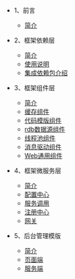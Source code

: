- 1、前言
    - [简介](zh-cn/README.md)

- 2、框架依赖层
    - [简介](zh-cn/dependency/README.md)
    - [使用说明](zh-cn/dependency/HOW_USE.md)
    - [集成依赖包介绍](zh-cn/dependency/JAR_DESCRIPTION.md)

- 3、框架组件层
    - [简介](zh-cn/boot/README.md)
    - [缓存组件](zh-cn/boot/GEEK-CACHE.md)
    - [代码模版组件](zh-cn/boot/GEEK-GENERATOR.md)
    - [rdb数据源组件](zh-cn/boot/GEEK-JDBC.md)
    - [线程池组件](zh-cn/boot/GEEK-THREADPOOL.md)
    - [消息驱动组件](zh-cn/boot/GEEK-STREAM.md)
    - [Web通用组件](zh-cn/boot/GEEK-FRAMEWORK.md)

- 4、框架微服务层
  - [简介](zh-cn/cloud/README.md)
  - [配置中心](zh-cn/cloud/GEEK-CLOUD-CONFIG.md)
  - [服务调用](zh-cn/cloud/GEEK-CLOUD-FEIGN.md)
  - [注册中心](zh-cn/cloud/GEEK-CLOUD-REGISTRY.md)
  - [网关](zh-cn/cloud/GEEK-CLOUD-GATEWAY.md)
- 5、后台管理模版 
  - [简介](zh-cn/admin/README.md)
  - [页面端](zh-cn/admin/GEEK-ADMIN-HTML.md)
  - [服务端](zh-cn/admin/GEEK-ADMIN-SERVER.md)
